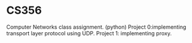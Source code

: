 # CS356
Computer Networks class assignment. (python)
Project 0:implementing transport layer protocol using UDP.
Project 1: implementing proxy.
